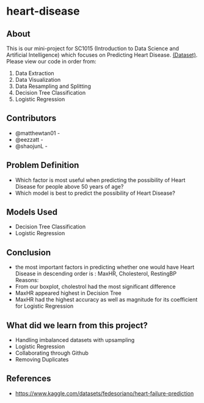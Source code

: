 # heart-disease
## About
This is our mini-project for SC1015 (Introduction to Data Science and Artificial Intelligence) which focuses on Predicting Heart Disease. [(Dataset)](heart-disease/blob/main/heart.csv). 
Please view our code in order from:
1. Data Extraction
2. Data Visualization
3. Data Resampling and Splitting
4. Decision Tree Classification
5. Logistic Regression

## Contributors
* @matthewtan01 -
* @eezzatt -
* @shaojunL -

## Problem Definition
* Which factor is most useful when predicting the possibility of Heart Disease for people above 50 years of age?
* Which model is best to predict the possibility of Heart Disease?

## Models Used
* Decision Tree Classification
* Logistic Regression

## Conclusion
*  the most important factors in predicting whether one would have Heart Disease in descending order is : MaxHR, Cholesterol, RestingBP
Reasons:
*  From our boxplot, cholestrol had the most significant difference
*  MaxHR appeared highest in Decision Tree
*  MaxHR had the highest accuracy as well as magnitude for its coefficient for Logistic Regression

## What did we learn from this project?
* Handling imbalanced datasets with upsampling
* Logistic Regression
* Collaborating through Github
* Removing Duplicates

## References
* https://www.kaggle.com/datasets/fedesoriano/heart-failure-prediction 
